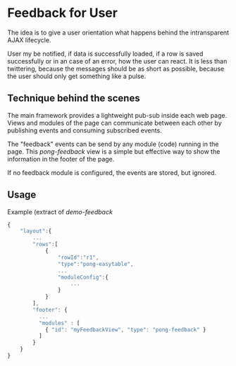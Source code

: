 # Feedback for User
The idea is to give a user orientation what happens behind the 
intransparent AJAX lifecycle.

User my be notified, if data is successfully loaded, if a row is saved 
successfully or in an case of an error,  how the user can react. 
It is less than twittering, because the messages should be as short as 
possible, because the user should only get something like a pulse.

## Technique behind the scenes
The main framework provides a lightweight pub-sub inside each web page.
Views and modules of the page can communicate between each other by
publishing events and consuming subscribed events. 

The "feedback" events can be send by any module (code) running in the page.
This _pong-feedback_ view is a simple but effective way to show the 
information in the footer of the page.

If no feedback module is configured, the events are stored, but ignored.

## Usage
Example (extract of _demo-feedback_

```javascript
{
	"layout":{
		...
		"rows":[
			{
				"rowId":"r1",
				"type":"pong-easytable",
				...
				"moduleConfig":{
					...
				}
			}
		],
	    "footer": {
	      ...
	      "modules" : [ 
      		{ "id": "myFeedbackView", "type": "pong-feedback" }
      	  ]
	    }
	}
}
```
